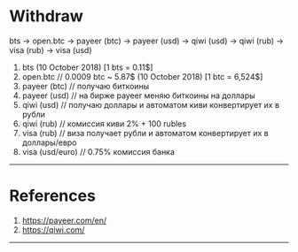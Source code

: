# Withdraw

bts -> open.btc -> payeer (btc) -> payeer (usd) -> qiwi (usd) -> qiwi (rub) -> visa (rub) -> visa (usd)

1. bts (10 October 2018) [1 bts = 0.11$]
2. open.btc // 0.0009 btc ~ 5.87$ (10 October 2018) [1 btc = 6,524$]
3. payeer (btc) // получаю биткоины
4. payeer (usd) // на бирже payeer меняю биткоины на доллары
5. qiwi (usd) // получаю доллары и автоматом киви конвертирует их в рубли
6. qiwi (rub) // комиссия киви 2% + 100 rubles
7. visa (rub) // виза получает рубли и автоматом конвертирует их в доллары/евро
8. visa (usd/euro) // 0.75% комиссия банка

_________________________________________________________________________________________________________

# References

1. https://payeer.com/en/
2. https://qiwi.com/

_________________________________________________________________________________________________________
